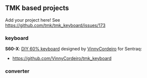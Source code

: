 ## TMK based projects
Add your project here!
See https://github.com/tmk/tmk_keyboard/issues/173

### keyboard
**S60-X**: [DIY 60% keyboard](https://www.massdrop.com/buy/sentraq-60-diy-keyboard-kit?mode=guest_open) designed by [VinnyCordeiro](https://github.com/VinnyCordeiro) for Sentraq:
- https://github.com/VinnyCordeiro/tmk_keyboard


### converter